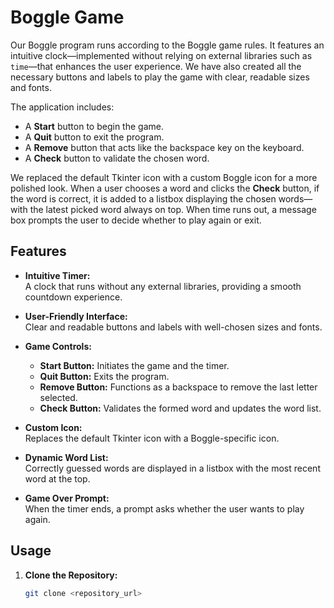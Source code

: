 # Boggle Game

Our Boggle program runs according to the Boggle game rules. It features an intuitive clock—implemented without relying on external libraries such as `time`—that enhances the user experience. We have also created all the necessary buttons and labels to play the game with clear, readable sizes and fonts. 

The application includes:
- A **Start** button to begin the game.
- A **Quit** button to exit the program.
- A **Remove** button that acts like the backspace key on the keyboard.
- A **Check** button to validate the chosen word.

We replaced the default Tkinter icon with a custom Boggle icon for a more polished look. When a user chooses a word and clicks the **Check** button, if the word is correct, it is added to a listbox displaying the chosen words—with the latest picked word always on top. When time runs out, a message box prompts the user to decide whether to play again or exit.

## Features

- **Intuitive Timer:**  
  A clock that runs without any external libraries, providing a smooth countdown experience.

- **User-Friendly Interface:**  
  Clear and readable buttons and labels with well-chosen sizes and fonts.

- **Game Controls:**  
  - **Start Button:** Initiates the game and the timer.
  - **Quit Button:** Exits the program.
  - **Remove Button:** Functions as a backspace to remove the last letter selected.
  - **Check Button:** Validates the formed word and updates the word list.

- **Custom Icon:**  
  Replaces the default Tkinter icon with a Boggle-specific icon.

- **Dynamic Word List:**  
  Correctly guessed words are displayed in a listbox with the most recent word at the top.

- **Game Over Prompt:**  
  When the timer ends, a prompt asks whether the user wants to play again.

## Usage

1. **Clone the Repository:**

   ```bash
   git clone <repository_url>
